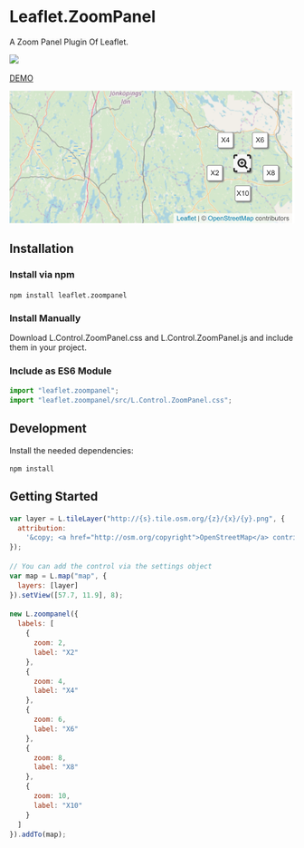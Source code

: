 # Leaflet.ZoomPanel

A Zoom Panel Plugin Of Leaflet.

![](https://img.shields.io/npm/l/express.svg)

[DEMO](https://will4906.github.io/leaflet-zoompanel/)

![](./doc/toggle.png)

## Installation

### Install via npm

`npm install leaflet.zoompanel`

### Install Manually

Download L.Control.ZoomPanel.css and L.Control.ZoomPanel.js and include them in your project.

### Include as ES6 Module

```javascript
import "leaflet.zoompanel";
import "leaflet.zoompanel/src/L.Control.ZoomPanel.css";
```

## Development

Install the needed dependencies:

`npm install`

## Getting Started

```javascript
var layer = L.tileLayer("http://{s}.tile.osm.org/{z}/{x}/{y}.png", {
  attribution:
    '&copy; <a href="http://osm.org/copyright">OpenStreetMap</a> contributors'
});

// You can add the control via the settings object
var map = L.map("map", {
  layers: [layer]
}).setView([57.7, 11.9], 8);

new L.zoompanel({
  labels: [
    {
      zoom: 2,
      label: "X2"
    },
    {
      zoom: 4,
      label: "X4"
    },
    {
      zoom: 6,
      label: "X6"
    },
    {
      zoom: 8,
      label: "X8"
    },
    {
      zoom: 10,
      label: "X10"
    }
  ]
}).addTo(map);
```
